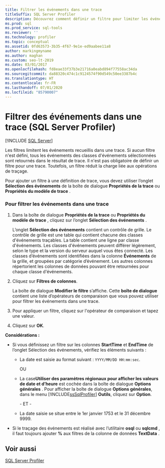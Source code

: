 ```yaml
---
title: Filtrer les événements dans une trace
titleSuffix: SQL Server Profiler
description: Découvrez comment définir un filtre pour limiter les événements que SQL Server Profiler capture au cours d’une trace. En savoir plus sur les formats requis pour certains filtres.
ms.prod: sql
ms.prod_service: sql-tools
ms.reviewer: ''
ms.technology: profiler
ms.topic: conceptual
ms.assetid: 0fd63573-3b35-4f67-9e1e-ed9aabee11a8
author: markingmyname
ms.author: maghan
ms.custom: seo-lt-2019
ms.date: 03/01/2017
ms.openlocfilehash: fd8eae33f37b3e21716a0eabd894f77558ac34da
ms.sourcegitcommit: da88320c474c1c9124574f90d549c50ee3387b4c
ms.translationtype: HT
ms.contentlocale: fr-FR
ms.lasthandoff: 07/01/2020
ms.locfileid: "85790007"
---
```

# <a name="filter-events-in-a-trace-sql-server-profiler"></a>Filtrer des événements dans une trace (SQL Server Profiler)

 [!INCLUDE [SQL Server](../../includes/applies-to-version/sqlserver.md)]

Les filtres limitent les événements recueillis dans une trace. Si aucun filtre n'est défini, tous les événements des classes d'événements sélectionnées sont retournés dans le résultat de trace. Il n'est pas obligatoire de définir un filtre pour une trace. Toutefois, un filtre réduit la charge liée aux opérations de traçage.  
  
 Pour ajouter un filtre à une définition de trace, vous devez utiliser l’onglet **Sélection des événements** de la boîte de dialogue **Propriétés de la trace** ou **Propriétés du modèle de trace** .  
  
### <a name="to-filter-events-in-a-trace"></a>Pour filtrer les événements dans une trace  
  
1.  Dans la boîte de dialogue **Propriétés de la trace** ou **Propriétés du modèle de trace** , cliquez sur l’onglet **Sélection des événements** .  
  
     L’onglet **Sélection des événements** contient un contrôle de grille. Le contrôle de grille est une table qui contient chacune des classes d'événements traçables. La table contient une ligne par classe d'événements. Les classes d'événements peuvent différer légèrement, selon le type et la version du serveur auquel vous êtes connecté. Les classes d’événements sont identifiées dans la colonne **Événements** de la grille, et groupées par catégorie d’événement. Les autres colonnes répertorient les colonnes de données pouvant être retournées pour chaque classe d'événements.  
  
2.  Cliquez sur **Filtres de colonnes**.  
  
     La boîte de dialogue **Modifier le filtre** s’affiche. Cette **boîte de dialogue** contient une liste d’opérateurs de comparaison que vous pouvez utiliser pour filtrer les événements dans une trace.  
  
3.  Pour appliquer un filtre, cliquez sur l'opérateur de comparaison et tapez une valeur.  
  
4.  Cliquez sur **OK**.  
  
 **Considérations :**  
  
-   Si vous définissez un filtre sur les colonnes **StartTime** et **EndTime** de l’onglet Sélection des événements, vérifiez les éléments suivants :  
  
    -   La date est saisie au format suivant : `YYYY/MM/DD HH:mm:sec`.  
  
         OU  
  
    -   La case**Utiliser des paramètres régionaux pour afficher les valeurs de date et d’heure** est cochée dans la boîte de dialogue **Options générales** . Pour afficher la boîte de dialogue **Options générales**, dans le menu [!INCLUDE[ssSqlProfiler](../../includes/sssqlprofiler-md.md)] **Outils**, cliquez sur **Option**.  
  
         \- ET -  
  
    -   La date saisie se situe entre le 1er janvier 1753 et le 31 décembre 9999.  
  
-   Si le traçage des événements est réalisé avec l’utilitaire **osql** ou **sqlcmd** , il faut toujours ajouter **%** aux filtres de la colonne de données **TextData** .  
  
## <a name="see-also"></a>Voir aussi  
 [SQL Server Profiler](../../tools/sql-server-profiler/sql-server-profiler.md)  
  
  
